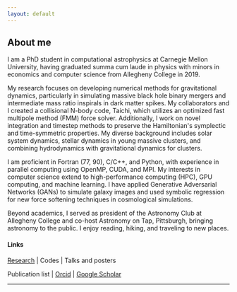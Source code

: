 ```yaml
---
layout: default
---
```


## About me

I am a PhD student in computational astrophysics at Carnegie Mellon University, having graduated summa cum laude in physics with minors in economics and computer science from Allegheny College in 2019.

My research focuses on developing numerical methods for gravitational dynamics, particularly in simulating massive black hole binary mergers and intermediate mass ratio inspirals in dark matter spikes. My collaborators and I created a collisional N-body code, Taichi, which utilizes an optimized fast multipole method (FMM) force solver. Additionally, I work on novel integration and timestep methods to preserve the Hamiltonian's symplectic and time-symmetric properties. My diverse background includes solar system dynamics, stellar dynamics in young massive clusters, and combining hydrodynamics with gravitational dynamics for clusters.

I am proficient in Fortran (77, 90), C/C++, and Python, with experience in parallel computing using OpenMP, CUDA, and MPI. My interests in computer science extend to high-performance computing (HPC), GPU computing, and machine learning. I have applied Generative Adversarial Networks (GANs) to simulate galaxy images and used symbolic regression for new force softening techniques in cosmological simulations.

Beyond academics, I served as president of the Astronomy Club at Allegheny College and co-host Astronomy on Tap, Pittsburgh, bringing astronomy to the public. I enjoy reading, hiking, and traveling to new places.

#### Links

[Research](./works.html) &#124; Codes &#124; Talks and posters 

Publication list &#124; [Orcid](https://orcid.org/0009-0008-0384-3798) &#124; [Google Scholar](https://scholar.google.com/citations?user=SGFRBSQAAAAJ&hl=en) 

* * *






